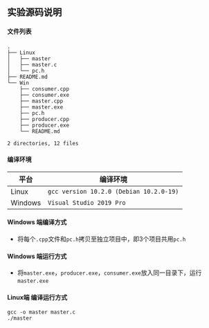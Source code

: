 ## 实验源码说明

#### 文件列表

```
.
├── Linux
│   ├── master
│   ├── master.c
│   └── pc.h
├── README.md
└── Win
    ├── consumer.cpp
    ├── consumer.exe
    ├── master.cpp
    ├── master.exe
    ├── pc.h
    ├── producer.cpp
    ├── producer.exe
    └── README.md

2 directories, 12 files
```



#### 编译环境

| 平台    | 编译环境                                |
| ------- | --------------------------------------- |
| Linux   | `gcc version 10.2.0 (Debian 10.2.0-19)` |
| Windows | `Visual Studio 2019 Pro`                |



#### Windows 端编译方式

* 将每个`.cpp`文件和`pc.h`拷贝至独立项目中，即3个项目共用`pc.h`



#### Windows 端运行方式

* 将`master.exe`，`producer.exe`，`consumer.exe`放入同一目录下，运行`master.exe`



#### Linux端 编译运行方式

```
gcc -o master master.c
./master
```

